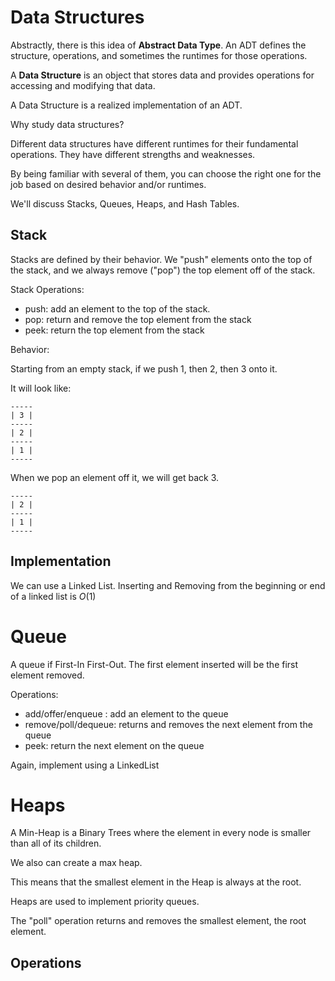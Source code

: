 # Data Structures

Abstractly, there is this idea of **Abstract Data Type**. An ADT defines the structure, operations, and sometimes the runtimes for those operations. 

A **Data Structure** is an object that stores data and provides operations for accessing and modifying that data.

A Data Structure is a realized implementation of an ADT.

Why study data structures?

Different data structures have different runtimes for their fundamental operations. They have different strengths and weaknesses.

By being familiar with several of them, you can choose the right one for the job based on desired behavior and/or runtimes.

We'll discuss Stacks, Queues, Heaps, and Hash Tables.

## Stack

Stacks are defined by their behavior. We "push" elements onto the top of the stack, and we always remove ("pop") the top element off of the stack.

Stack Operations:

- push: add an element to the top of the stack.
- pop: return and remove the top element from the stack
- peek: return the top element from the stack

Behavior:

Starting from an empty stack, if we push 1, then 2, then 3 onto it.

It will look like:

```
-----
| 3 |
-----
| 2 |
-----
| 1 |
-----
```

When we pop an element off it, we will get back 3.

```
-----
| 2 |
-----
| 1 |
-----
```

## Implementation

We can use a Linked List. Inserting and Removing from the beginning or end of a linked list is $O(1)$

# Queue

A queue if First-In First-Out. The first element inserted will be the first element removed.

Operations:

- add/offer/enqueue : add an element to the queue
- remove/poll/dequeue: returns and removes the next element from the queue
- peek: return the next element on the queue

Again, implement using a LinkedList

# Heaps

A Min-Heap is a Binary Trees where the element in every node is smaller than all of its children.

We also can create a max heap.

This means that the smallest element in the Heap is always at the root.

Heaps are used to implement priority queues.

The "poll" operation returns and removes the smallest element, the root element.

## Operations

